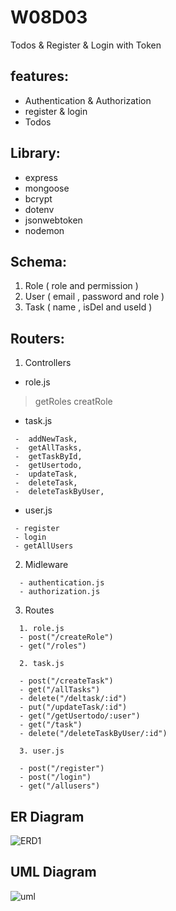 # W08D03
Todos & Register & Login with  Token

## features:
- Authentication & Authorization
- register & login
- Todos

## Library:
- express
- mongoose
- bcrypt
- dotenv
- jsonwebtoken
- nodemon

## Schema:
1. Role
    ( role and permission )
2. User
   ( email , password and role )
3. Task
   ( name , isDel and useId )

## Routers:

1. Controllers

  - role.js 

  > getRoles
  > creatRole

  - task.js
```
 -  addNewTask, 
 -  getAllTasks, 
 -  getTaskById, 
 -  getUsertodo, 
 -  updateTask, 
 -  deleteTask, 
 -  deleteTaskByUser, 
```
  - user.js
```
 - register
 - login
 - getAllUsers
```
2. Midleware
```
  - authentication.js
  - authorization.js
```
3. Routes
```
  1. role.js 
  - post("/createRole")
  - get("/roles")

  2. task.js

  - post("/createTask")
  - get("/allTasks")
  - delete("/deltask/:id")
  - put("/updateTask/:id")
  - get("/getUsertodo/:user")
  - get("/task")
  - delete("/deleteTaskByUser/:id")

  3. user.js

  - post("/register")
  - post("/login")
  - get("/allusers")
```
## ER Diagram

![ERD1](https://user-images.githubusercontent.com/92247926/145243186-146915c9-2975-4cba-a82b-26092982b8d1.png)

## UML Diagram
![uml](https://user-images.githubusercontent.com/92247926/145261501-aa405930-e0e1-420c-9c65-020fe352d102.png)


